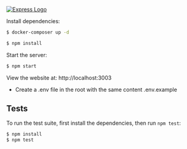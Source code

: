 [![Express Logo](https://i.cloudup.com/zfY6lL7eFa-3000x3000.png)](http://expressjs.com/)


  Install dependencies:

```bash
$ docker-composer up -d
```

```bash
$ npm install
```

  Start the server:

```bash
$ npm start
```  

View the website at: http://localhost:3003

* Create a .env file in the root with the same content .env.example

## Tests

  To run the test suite, first install the dependencies, then run `npm test`:

```bash
$ npm install
$ npm test
```
